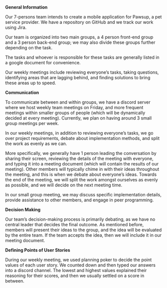 **General Information**

Our 7-persons team intends to create a mobile application for Pawsup, a pet service provider. We have a repository on GitHub and we track our work using Jira. 

Our team is organized into two main groups, a 4 person front-end group and a 3 person back-end group; we may also divide these groups further depending on the task. 

The tasks and whoever is responsible for these tasks are generally listed in a google document for convenience. 

Our weekly meetings include reviewing everyone’s tasks, taking questions, identifying areas that are lagging behind, and finding solutions to bring these areas up to speed.

**Communication**

To communicate between and within groups, we have a discord server where we host weekly team meetings on Friday, and more frequent meetings within smaller groups of people (which will be dynamically decided at every meeting). Currently, we plan on having around 3 small group meetings per week.

In our weekly meetings, in addition to reviewing everyone’s tasks, we go over project requirements, debate about implementation methods, and split the work as evenly as we can. 

More specifically, we generally have 1 person leading the conversation by sharing their screen, reviewing the details of the meeting with everyone, and typing it into a meeting document (which will contain the results of our meeting). Other members will typically chime in with their ideas throughout the meeting, and this is when we debate about everyone’s ideas. Towards the end of the meeting, we will split the work amongst ourselves as evenly as possible, and we will decide on the next meeting time.

In our small group meeting, we may discuss specific implementation details, provide assistance to other members, and engage in peer programming.


**Decision Making**

Our team’s decision-making process is primarily debating, as we have no central leader that decides the final outcome. As mentioned before, members will present their ideas to the group, and the idea will be evaluated by the entire team. If the team accepts the idea, then we will include it in our meeting document.

**Defining Points of User Stories**

During our weekly meeting, we used planning poker to decide the point values of each user story. We counted down and then typed our answers into a discord channel. The lowest and highest values explained their reasoning for their scores, and then we usually settled on a score in between.
